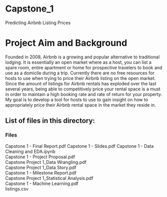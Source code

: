 # Capstone_1
Predicting Airbnb Listing Prices

# Project Aim and Background   

Founded in 2008, Airbnb is a growing and popular alternative to traditional lodging. It is essentially an open market where as a host, you can list a spare room, entire apartment or home for prospective travelers to book and use as a domicile during a trip. Currently there are no free resources for hosts to use when trying to price their Airbnb listing on the open market. Since the amount of listings for Airbnb rentals has exploded over the last several years, being able to competitively price your rental space is a must in order to maintain a high booking rate and rate of return for your property. My goal is to develop a tool for hosts to use to gain insight on how to appropriately price their Airbnb rental space in the market they reside in.

## List of files in this directory:

### Files
Capstone 1 - Final Report.pdf
Capstone 1 - Slides.pdf
Capstone 1 - Data Cleaning and EDA.ipynb                        
Capstone 1 - Project Proposal.pdf                              
Capstone Project 1_Data Wrangling.pdf                         
Capstone Project 1_Data Story.pdf                          
Capstone 1 - Milestone Report.pdf                              
Capstone Project 1_Statistical Analysis.pdf                   
Capstone 1 - Machine Learning.pdf                               
listings.csv                                                    

